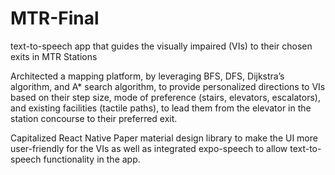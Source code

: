 # MTR-Final



 text-to-speech app that guides the visually impaired (VIs) to their chosen exits in MTR Stations 
 
 
Architected a mapping platform, by leveraging BFS, DFS, Dijkstra’s algorithm, and A* search algorithm, to provide personalized directions to VIs based on their step size, mode of
preference (stairs, elevators, escalators), and existing facilities (tactile paths), to lead them from the elevator in the station concourse to their preferred exit.

Capitalized React Native Paper material design library to make the UI more user-friendly for the VIs as well as integrated expo-speech to allow text-to-speech functionality in the app.
